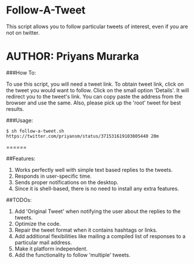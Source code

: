Follow-A-Tweet
==============

This script allows you to follow particular tweets of interest, even if you are not on twitter.

AUTHOR: Priyans Murarka
======
###How To:

To use this script, you will need a tweet link. To obtain tweet link, click on the tweet you would want to follow. Click on the small option 'Details'. It will redirect you to the tweet's link. You can copy paste the address from the browser and use the same.
Also, please pick up the 'root' tweet for best results.

###Usage:
 
    $ sh follow-a-tweet.sh https://twitter.com/priyansm/status/371531619103805440 20m
======

##Features:

1. Works perfectly well with simple text based replies to the tweets.
2. Responds in user-specific time.
3. Sends proper notifications on the desktop.
4. Since it is shell-based, there is no need to install any extra features.

##TODOs:

1. Add 'Original Tweet' when notifying the user about the replies to the tweets.
2. Optimize the code.
3. Repair the tweet format when it contains hashtags or links.
4. Add additional flexibilities like mailing a compiled list of responses to a particular mail address.
5. Make it platform independent.
6. Add the functionality to follow 'multiple' tweets.
